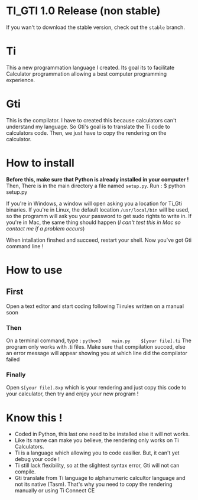 # TI_GTI 1.0 Release (non stable)

If you wan't to download the stable version, check out the `stable` branch.

# Ti

This a new programmation language I created.
Its goal its to facilitate Calculator programmation allowing
a best computer programming experience.


# Gti

This is the compilator.
I have to created this because calculators can't understand
my language. So Gti's goal is to translate the Ti code to
calculators code. Then, we just have to copy the rendering
on the calculator.

# How to install

**Before this, make sure that Python is already installed in your computer !**
Then,
There is in the main directory a file named `setup.py`. Run :
$ python setup.py

If you're in Windows, a window will open asking you a location for Ti_Gti binaries.
If you're in Linux, the default location `/usr/local/bin` will be used,
so the programm will ask you your password to get sudo rights to write in.
If you're in Mac, the same thing should happen (*I can't test this in Mac so contact me if a problem occurs*)

When intallation finshed and succeed, restart your shell.
Now you've got Gti command line !

# How to use

## First

Open a text editor and start coding following Ti rules
written on a manual soon

### Then

On a terminal command, type : `python3    main.py    $[your file].ti`
The program only works with .ti files.
Make sure that compilation succed, else an error message
will appear showing you at which line did the compilator failed

### Finally

Open `$[your file].8xp` which is your rendering and just copy this
code to your calculator, then try and enjoy your new program !

# Know this !
- Coded in Python, this last one need to be installed else it will not works.
- Like its name can make you believe, the rendering only works on Ti Calculators.
- Ti is a language which allowing you to code easilier. But, it can't yet debug your code !
- Ti still lack flexibility, so at the slightest syntax error, Gti will not can compile.
- Gti translate from Ti language to alphanumeric calcultor language and not its native (Tasm). That's why you need to copy the rendering manually or using Ti Connect CE
